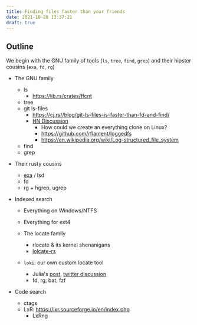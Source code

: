 ```yaml
---
title: Finding files faster than your friends
date: 2021-10-28 13:37:21
draft: true
---
```


## Outline

We begin with the GNU family of tools (`ls`, `tree`, `find`, `grep`) and their hipster cousins (`exa`, `fd`, `rg`)

* The GNU family
    * ls
        * https://lib.rs/crates/ffcnt
    * tree
    * git ls-files
        * https://cj.rs//blog/git-ls-files-is-faster-than-fd-and-find/
        * [HN Discussion](https://news.ycombinator.com/item?id=29298017)
            * How could we create an everything clone on Linux?
            * https://github.com/rflament/loggedfs
            * https://en.wikipedia.org/wiki/Log-structured_file_system
    * find
    * grep

* Their rusty cousins
    * [exa](https://the.exa.website/) / lsd
    * fd
    * rg + hgrep, ugrep

* Indexed search
    * Everything on Windows/NTFS
    * Everything for ext4

    * The locate family
        * rlocate & its kernel shenanigans
        * [lolcate-rs](https://github.com/ngirard/lolcate-rs)

    * `loki`: our own custom locate tool
        * Julia's [post](http://jvns.ca/blog/2015/03/05/how-the-locate-command-works-and-lets-rewrite-it-in-one-minute/), [twitter discussion](https://mobile.twitter.com/b0rk/status/573518446433992704)
        * fd, rg, bat, fzf


* Code search
    * ctags
    * LxR: https://lxr.sourceforge.io/en/index.php
        * LxRng
